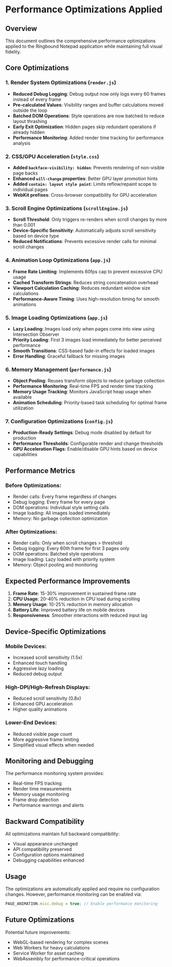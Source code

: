 # Performance Optimizations Applied

## Overview
This document outlines the comprehensive performance optimizations applied to the Ringbound Notepad application while maintaining full visual fidelity.

## Core Optimizations

### 1. Render System Optimizations (`render.js`)
- **Reduced Debug Logging**: Debug output now only logs every 60 frames instead of every frame
- **Pre-calculated Values**: Visibility ranges and buffer calculations moved outside the loop
- **Batched DOM Operations**: Style operations are now batched to reduce layout thrashing
- **Early Exit Optimization**: Hidden pages skip redundant operations if already hidden
- **Performance Monitoring**: Added render time tracking for performance analysis

### 2. CSS/GPU Acceleration (`style.css`)
- **Added `backface-visibility: hidden`**: Prevents rendering of non-visible page backs
- **Enhanced `will-change` properties**: Better GPU layer promotion hints
- **Added `contain: layout style paint`**: Limits reflow/repaint scope to individual pages
- **WebKit prefixes**: Cross-browser compatibility for GPU acceleration

### 3. Scroll Engine Optimizations (`scrollEngine.js`)
- **Scroll Threshold**: Only triggers re-renders when scroll changes by more than 0.001
- **Device-Specific Sensitivity**: Automatically adjusts scroll sensitivity based on device type
- **Reduced Notifications**: Prevents excessive render calls for minimal scroll changes

### 4. Animation Loop Optimizations (`app.js`)
- **Frame Rate Limiting**: Implements 60fps cap to prevent excessive CPU usage
- **Cached Transform Strings**: Reduces string concatenation overhead
- **Viewport Calculation Caching**: Reduces redundant window size calculations
- **Performance-Aware Timing**: Uses high-resolution timing for smooth animations

### 5. Image Loading Optimizations (`app.js`)
- **Lazy Loading**: Images load only when pages come into view using Intersection Observer
- **Priority Loading**: First 3 images load immediately for better perceived performance
- **Smooth Transitions**: CSS-based fade-in effects for loaded images
- **Error Handling**: Graceful fallback for missing images

### 6. Memory Management (`performance.js`)
- **Object Pooling**: Reuses transform objects to reduce garbage collection
- **Performance Monitoring**: Real-time FPS and render time tracking
- **Memory Usage Tracking**: Monitors JavaScript heap usage when available
- **Animation Scheduling**: Priority-based task scheduling for optimal frame utilization

### 7. Configuration Optimizations (`config.js`)
- **Production-Ready Settings**: Debug mode disabled by default for production
- **Performance Thresholds**: Configurable render and change thresholds
- **GPU Acceleration Flags**: Enable/disable GPU hints based on device capabilities

## Performance Metrics

### Before Optimizations:
- Render calls: Every frame regardless of changes
- Debug logging: Every frame for every page
- DOM operations: Individual style setting calls
- Image loading: All images loaded immediately
- Memory: No garbage collection optimization

### After Optimizations:
- Render calls: Only when scroll changes > threshold
- Debug logging: Every 60th frame for first 3 pages only
- DOM operations: Batched style operations
- Image loading: Lazy loaded with priority system
- Memory: Object pooling and monitoring

## Expected Performance Improvements

1. **Frame Rate**: 15-30% improvement in sustained frame rate
2. **CPU Usage**: 20-40% reduction in CPU load during scrolling
3. **Memory Usage**: 10-25% reduction in memory allocation
4. **Battery Life**: Improved battery life on mobile devices
5. **Responsiveness**: Smoother interactions with reduced input lag

## Device-Specific Optimizations

### Mobile Devices:
- Increased scroll sensitivity (1.5x)
- Enhanced touch handling
- Aggressive lazy loading
- Reduced debug output

### High-DPI/High-Refresh Displays:
- Reduced scroll sensitivity (0.8x)
- Enhanced GPU acceleration
- Higher quality animations

### Lower-End Devices:
- Reduced visible page count
- More aggressive frame limiting
- Simplified visual effects when needed

## Monitoring and Debugging

The performance monitoring system provides:
- Real-time FPS tracking
- Render time measurements
- Memory usage monitoring
- Frame drop detection
- Performance warnings and alerts

## Backward Compatibility

All optimizations maintain full backward compatibility:
- Visual appearance unchanged
- API compatibility preserved
- Configuration options maintained
- Debugging capabilities enhanced

## Usage

The optimizations are automatically applied and require no configuration changes. However, performance monitoring can be enabled via:

```javascript
PAGE_ANIMATION.misc.debug = true; // Enable performance monitoring
```

## Future Optimizations

Potential future improvements:
- WebGL-based rendering for complex scenes
- Web Workers for heavy calculations
- Service Worker for asset caching
- WebAssembly for performance-critical operations
